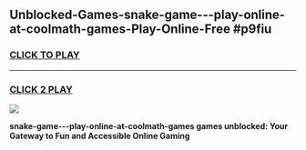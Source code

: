 
## Unblocked-Games-snake-game---play-online-at-coolmath-games-Play-Online-Free #p9fiu
<h3>
<a href="https://us.freeplayer.one?title=snake-game---play-online-at-coolmath-games&ref=10M">CLICK TO PLAY</a></h3>
<hr>

<h3>
<a href="https://us.freeplayer.one?title=snake-game---play-online-at-coolmath-games&ref=10M">CLICK 2 PLAY</a>
  
</h3>

<a href="https://us.freeplayer.one?title=snake-game---play-online-at-coolmath-games&ref=10M"><img src="https://clearcache.store/games.png"></a>


**snake-game---play-online-at-coolmath-games games unblocked: Your Gateway to Fun and Accessible Online Gaming**
